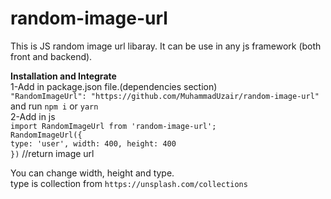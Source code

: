 # random-image-url
This is JS random image url libaray. It can be use in any js framework (both front and backend).

**Installation and Integrate**  
1-Add in package.json file.(dependencies section)  
`"RandomImageUrl": "https://github.com/MuhammadUzair/random-image-url"`  
and run `npm i` or `yarn`  
2-Add in js   
`import RandomImageUrl from 'random-image-url';`  
`RandomImageUrl({ `  
`type: 'user', width: 400, height: 400`  
`})` //return image url

You can change width, height and type.  
type is collection from `https://unsplash.com/collections`  
